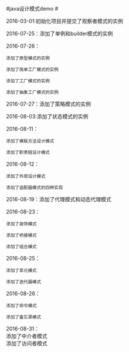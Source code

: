 #java设计模式demo #

2016-03-01:初始化项目并提交了观察者模式的实例

2016-07-25：添加了单例和builder模式的实例

2016-07-26：

    添加了原型模式的实例
    
    添加了简单工厂模式的实例
    
    添加了工厂模式的实例
    
    添加了抽象工厂模式的实例
    
2016-07-27：添加了策略模式的实例

2016-08-03:添加了状态模式的实例

2016-08-11：

    添加了模板方法设计模式
    
    添加了职责链设计模式
    
2016-08-12：

    添加了外观设计模式
    
    添加了适配器模式的四种实现
    
2016-08-19：添加了代理模式和动态代理模式

2016-08-23：

    添加了装饰模式
    
    添加了桥接模式
    
    添加了组合模式
    
2016-08-25：
    
    添加了享元模式
    
    添加了迭代器模式
    
2016-08-26：
    
    添加了命令模式
    
    添加了备忘录模式  
2016-08-31：  
    添加了中介者模式  
    添加了访问者模式
